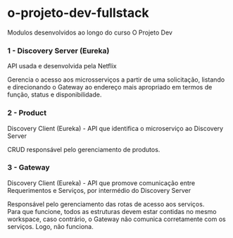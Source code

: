 # o-projeto-dev-fullstack

Modulos desenvolvidos ao longo do curso O Projeto Dev

### 1 - Discovery Server (Eureka)
<p>API usada e desenvolvida pela Netflix</p>
<p>Gerencia o acesso aos microsserviços a partir de uma solicitação, listando e direcionando o Gateway ao endereço mais apropriado em termos de função, status e disponibilidade.</p>

### 2 - Product
<p>Discovery Client (Eureka) - API que identifica o microserviço ao Discovery Server</p>
<p>CRUD responsável pelo gerenciamento de produtos.</p>

### 3 - Gateway
<p>Discovery Client (Eureka) - API que promove comunicação entre Requerimentos e Serviços, por intermédio do Discovery Server</p>
<p>Responsável pelo gerenciamento das rotas de acesso aos serviços.<br>Para que funcione, todos as estruturas devem estar contidas no mesmo workspace, caso contrário, o Gateway não comunica corretamente com os serviços. Logo, não funciona.</p>